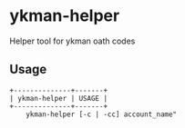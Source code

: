 # ykman-helper
Helper tool for ykman oath codes

## Usage
```
+--------------+-------+
| ykman-helper | USAGE |
+--------------+-------+
    ykman-helper [-c | -cc] account_name"
```
